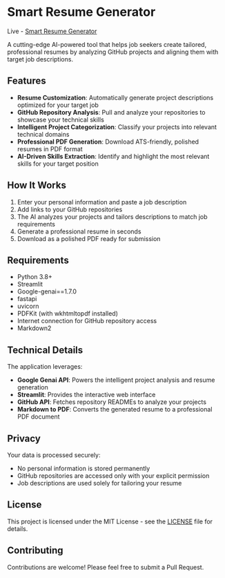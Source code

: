 # Smart Resume Generator
Live - [Smart Resume Generator](https://huggingface.co/spaces/jatinmehra/Smart-Resume-Generator)


A cutting-edge AI-powered tool that helps job seekers create tailored, professional resumes by analyzing GitHub projects and aligning them with target job descriptions.

## Features

- **Resume Customization**: Automatically generate project descriptions optimized for your target job
- **GitHub Repository Analysis**: Pull and analyze your repositories to showcase your technical skills
- **Intelligent Project Categorization**: Classify your projects into relevant technical domains
- **Professional PDF Generation**: Download ATS-friendly, polished resumes in PDF format
- **AI-Driven Skills Extraction**: Identify and highlight the most relevant skills for your target position

## How It Works

1. Enter your personal information and paste a job description
2. Add links to your GitHub repositories 
3. The AI analyzes your projects and tailors descriptions to match job requirements
4. Generate a professional resume in seconds
5. Download as a polished PDF ready for submission


## Requirements

- Python 3.8+
- Streamlit
- Google-genai==1.7.0
- fastapi
- uvicorn
- PDFKit (with wkhtmltopdf installed)
- Internet connection for GitHub repository access
- Markdown2

## Technical Details

The application leverages:
- **Google Genai API**: Powers the intelligent project analysis and resume generation
- **Streamlit**: Provides the interactive web interface
- **GitHub API**: Fetches repository READMEs to analyze your projects
- **Markdown to PDF**: Converts the generated resume to a professional PDF document

## Privacy

Your data is processed securely:
- No personal information is stored permanently
- GitHub repositories are accessed only with your explicit permission
- Job descriptions are used solely for tailoring your resume

## License

This project is licensed under the MIT License - see the [LICENSE](LICENSE) file for details.

## Contributing

Contributions are welcome! Please feel free to submit a Pull Request.
